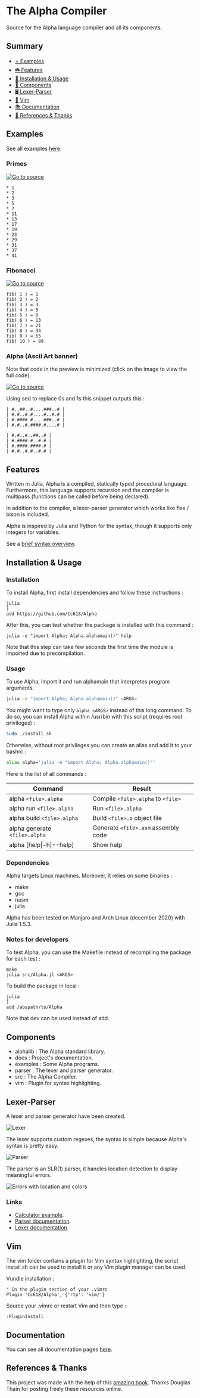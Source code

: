 # The Alpha Compiler
Source for the Alpha language compiler and all its components.

## Summary

- [⭐ Examples](#Examples)
- [☘️ Features](#Features)
- [🔌 Installation & Usage](#installation)
- [📑 Components](#Components)
- [🖥 Lexer-Parser](#Lexer-Parser)
- [🎨 Vim](#Vim)
- [📚 Documentation](#Documentation)
- [👋 References & Thanks](#references)

## Examples
See all examples [here](examples).

### Primes
[![Go to source](res/primes.png "Go to source")](examples/primes.alpha)
```
* 1
* 2
* 3
* 5
* 7
* 11
* 13
* 17
* 19
* 23
* 29
* 31
* 37
* 41
```

### Fibonacci
[![Go to source](res/fib.png "Go to source")](examples/fib.alpha)
```
fib( 1 ) = 1
fib( 2 ) = 2
fib( 3 ) = 3
fib( 4 ) = 5
fib( 5 ) = 8
fib( 6 ) = 13
fib( 7 ) = 21
fib( 8 ) = 34
fib( 9 ) = 55
fib( 10 ) = 89
```

### Alpha (Ascii Art banner)
Note that code in the preview is minimized (click on the image to view the full code).

[![Go to source](res/alpha_banner.png "Go to source")](examples/alpha.alpha)

Using sed to replace 0s and 1s this snippet outputs this :

```
| #..##..#....###..# |
| #.#..#.#....#..#.# |
| #.####.#....###..# |
| #.#..#.####.#....# |

| #.#..#..##..# |
| #.####.#..#.# |
| #.####.####.# |
| #.#..#.#..#.# |
```

## Features
Written in Julia, Alpha is a compiled, statically typed procedural language.
Furthermore, this language supports recursion and the compiler is multipass
(functions can be called before being declared).

In addition to the compiler, a lexer-parser generator which works like flex / bison is included.

Alpha is inspired by Julia and Python for the syntax, though it supports only integers for variables.

See a [brief syntax overview](docs/syntax.md).

## <span id="installation">Installation & Usage</span>
### Installation
To install Alpha, first install dependencies and follow these instructions :
```
julia
]
add https://github.com/Cc618/Alpha
```

After this, you can test whether the package is installed with this command :
```
julia -e "import Alpha; Alpha.alphamain()" help
```

Note that this step can take few seconds the first time the module is imported due to precompilation.

### Usage
To use Alpha, import it and run alphamain that interpretes program arguments.
```sh
julia -e "import Alpha; Alpha.alphamain()" <ARGS>
```

You might want to type only `alpha <ARGS>` instead of this long command.
To do so, you can install Alpha within /usr/bin with this script (requires root privileges) :
```sh
sudo ./install.sh
```

Otherwise, without root privileges you can create an alias and add it to your bashrc :
```sh
alias alpha='julia -e "import Alpha; Alpha.alphamain()"'
```

Here is the list of all commands :

| Command | Result |
| ------- | ------ |
| alpha `<file>.alpha`          | Compile `<file>.alpha` to `<file>`    |
| alpha run `<file>.alpha`      | Run `<file>.alpha`                    |
| alpha build `<file>.alpha`    | Build `<file>.o` object file          |
| alpha generate `<file>.alpha` | Generate `<file>.asm` assembly code   |
| alpha [help\|-h\|--help]      | Show help                             |

### Dependencies
Alpha targets Linux machines.
Moreover, it relies on some binaries :

- make
- gcc
- nasm
- julia

Alpha has been tested on Manjaro and Arch Linux (december 2020) with Julia 1.5.3.

### Notes for developers
To test Alpha, you can use the Makefile instead of recompiling the package for each test :
```
make
julia src/Alpha.jl <ARGS>
```

To build the package in local :
```
julia
]
add /abspath/to/Alpha
```

Note that dev can be used instead of add.

## Components
- alphalib : The Alpha standard library.
- docs : Project's documentation.
- examples : Some Alpha programs.
- parser : The lexer and parser generator.
- src : The Alpha Compiler.
- vim : Plugin for syntax highlighting.

## Lexer-Parser
A lexer and parser generator have been created.

![Lexer](res/lexer.png "The lexer")

The lexer supports custom regexes, the syntax is simple because Alpha's syntax is pretty easy.

![Parser](res/parser.png "The parser")

The parser is an SLR(1) parser, it handles location detection to display meaningful errors.

![Errors with location and colors](res/error.png "Errors with location and colors")

### Links
- [Calculator example](examples/parser/calculator.syntax).
- [Parser documentation](docs/parser.md).
- [Lexer documentation](docs/lexer.md).

## Vim
The vim folder contains a plugin for Vim syntax highlighting, the script install.sh can be used to install it
or any Vim plugin manager can be used.

Vundle installation :
```vim
" In the plugin section of your .vimrc
Plugin 'Cc618/Alpha', {'rtp': 'vim/'}
```

Source your .vimrc or restart Vim and then type :
```vim
:PluginInstall
```

## Documentation
You can see all documentation pages [here](docs/README.md).


## <span id="references">References & Thanks</span>
This project was made with the help of this
[amazing book](https://www3.nd.edu/~dthain/compilerbook/).
Thanks Douglas Thain for posting freely these resources online.
